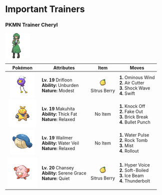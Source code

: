 # Important Trainers

### PKMN Trainer Cheryl

![PKMN Trainer Cheryl](../../assets/important_trainers/cheryl.png)

| Pokémon | Attributes | Item | Moves |
|:-------:|------------|:----:|-------|
| ![Drifloon](../../assets/sprites/drifloon/front.gif) | **Lv. 19** Drifloon<br>**Ability:** <span class="tooltip" title="Raises Speed if a held item is used.">Unburden</span><br>**Nature:** <span class="tooltip" title="[+Sp. Atk, -Atk]">Modest</span> | ![Sitrus Berry](../../assets/items/sitrus_berry.png "Sitrus Berry")<br><span class="tooltip" title="A Poffin ingredient. It may be used or held by a Pokémon to heal the user’s HP a little.">Sitrus Berry</span> | **1.** Ominous Wind<br>**2.** Air Cutter<br>**3.** Shock Wave<br>**4.** Swift |
| ![Makuhita](../../assets/sprites/makuhita/front.gif) | **Lv. 19** Makuhita<br>**Ability:** <span class="tooltip" title="Raises resistance to Fire-​ and Ice-type moves.">Thick Fat</span><br>**Nature:** <span class="tooltip" title="[+Def, -Spd]">Relaxed</span> | No Item | **1.** Knock Off<br>**2.** Fake Out<br>**3.** Brick Break<br>**4.** Bullet Punch |
| ![Wailmer](../../assets/sprites/wailmer/front.gif) | **Lv. 19** Wailmer<br>**Ability:** <span class="tooltip" title="Prevents the Pokémon from getting a burn.">Water Veil</span><br>**Nature:** <span class="tooltip" title="[+Def, -Spd]">Relaxed</span> | No Item | **1.** Water Pulse<br>**2.** Rock Tomb<br>**3.** Mist<br>**4.** Rollout |
| ![Chansey](../../assets/sprites/chansey/front.gif) | **Lv. 20** Chansey<br>**Ability:** <span class="tooltip" title="Boosts the likelihood of added effects appearing.">Serene Grace</span><br>**Nature:** <span class="tooltip" title="[+Sp. Atk, -Spd]">Quiet</span> | ![Sitrus Berry](../../assets/items/sitrus_berry.png "Sitrus Berry")<br><span class="tooltip" title="A Poffin ingredient. It may be used or held by a Pokémon to heal the user’s HP a little.">Sitrus Berry</span> | **1.** Hyper Voice<br>**2.** Soft-Boiled<br>**3.** Ice Beam<br>**4.** Thunderbolt |


